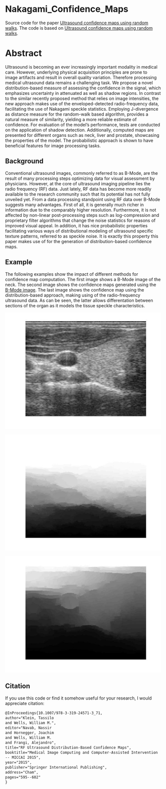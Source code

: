 # Nakagami_Confidence_Maps

Source code for the paper [Ultrasound confidence maps using random walks](https://robobees.seas.harvard.edu/files/nac/files/klein-miccai2015.pdf).
The code is based on [Ultrasound confidence maps using random walks](http://campar.in.tum.de/Main/AthanasiosKaramalisCode).


# Abstract

Ultrasound is becoming an ever increasingly important
modality in medical care. However, underlying physical acquisition principles are prone to image artifacts and result in overall quality variation.
Therefore processing medical ultrasound data remains a challenging task.
We propose a novel distribution-based measure of assessing the confidence
in the signal, which emphasizes uncertainty in attenuated as well as shadow
regions. In contrast to the similar recently proposed method that relies on
image intensities, the new approach makes use of the enveloped-detected
radio-frequency data, facilitating the use of Nakagami speckle statistics.
Employing J-divergence as distance measure for the random-walk based
algorithm, provides a natural measure of similarity, yielding a more reliable estimate of confidence. For evaluation of the model’s performance,
tests are conducted on the application of shadow detection. Additionally,
computed maps are presented for different organs such as neck, liver and
prostate, showcasing the properties of the model. The probabilistic approach is shown to have beneficial features for image processing tasks.

## Background

Conventional ultrasound images, commonly referred to as B-Mode, are the result of many processing
steps optimizing data for visual assessment by physicians. However, at the core of ultrasound imaging pipeline lies the radio frequency (RF) data. Just lately, RF data has become more readily available to the research community such that its potential has not fully unveiled yet. From a data processing standpoint using RF data over B-Mode suggests many advantages. First of all, it is generally much richer in information due to the comparably higher resolution. Furthermore, it is not affected by non-linear post-processing steps such as log-compression and proprietary filter algorithms that change the noise statistics for reasons of improved visual appeal. In addition, it has nice probabilistic properties facilitating various ways of distributional modeling of ultrasound specific texture patterns, referred to as speckle noise. It is exactly this property this paper makes use of for the generation of distribution-based confidence maps.

## Example

The following examples show the impact of different methods for confidence map computation. The first image shows a B-Mode image of the neck. The second image shows the confidence maps generated using the [B-Mode image](https://www.sciencedirect.com/science/article/abs/pii/S1361841512000977). The last image shows the confidence map using the distribution-based approach, making using of the radio-frequency ultrasound data. As can be seen, the latter allows differentation between sections of the organ as it models the tissue speckle characteristics.

![B-Mode ultrasounds image of the neck](https://github.com/TJKlein/Nakagami_Confidence_Maps/blob/master/imgs/img.jpg)

![B-Mode Confidence Map](https://github.com/TJKlein/Nakagami_Confidence_Maps/blob/master/imgs/map.jpg)

![RF Distribution Confidence Map](https://github.com/TJKlein/Nakagami_Confidence_Maps/blob/master/imgs/MapD.jpg)


## Citation
If you use this code or find it somehow useful for your research, I would appreciate citation:

```
@InProceedings{10.1007/978-3-319-24571-3_71,
author="Klein, Tassilo
and Wells, William M.",
editor="Navab, Nassir
and Hornegger, Joachim
and Wells, William M.
and Frangi, Alejandro",
title="RF Ultrasound Distribution-Based Confidence Maps",
booktitle="Medical Image Computing and Computer-Assisted Intervention -- MICCAI 2015",
year="2015",
publisher="Springer International Publishing",
address="Cham",
pages="595--602"
}
```

